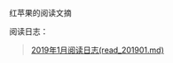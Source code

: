 红苹果的阅读文摘

阅读日志：
>  [2019年1月阅读日志(read_201901.md)](https://github.com/yesky12/blog_redApple/blob/master/read/read_201901.md)
